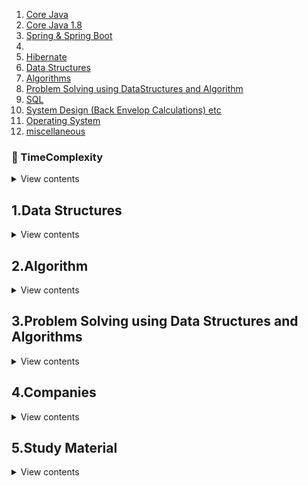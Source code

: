 1. [Core Java](https://github.com/PiyushMittl/java-TipsandTricks/blob/master/java.md)
2. [Core Java 1.8](https://github.com/PiyushMittl/java-TipsandTricks/blob/master/java8.md)
3. [Spring & Spring Boot](https://github.com/PiyushMittl/java-TipsandTricks/blob/master/spring.md)
4. 
5. [Hibernate](https://github.com/PiyushMittl/java-TipsandTricks/blob/master/hibernate.md)
6. [Data Structures](https://gist.github.com/PiyushMittl/de3547afaccd985dbdeb6848c29d6e1b)
7. [Algorithms](https://github.com/PiyushMittl/java-TipsandTricks/blob/master/dynamic-programming.md)
8. [Problem Solving using DataStructures and Algorithm](https://github.com/PiyushMittl/java-TipsandTricks/blob/master/dynamic-programming.md)
9. [SQL](https://github.com/PiyushMittl/java-TipsandTricks/blob/master/sql.md)
10. [System Design (Back Envelop Calculations) etc](https://github.com/PiyushMittl/java-TipsandTricks/blob/master/systemdesign.md)  
11. [Operating System](https://github.com/PiyushMittl/java-TipsandTricks/blob/master/os.md)
11. [miscellaneous](https://github.com/PiyushMittl/java-TipsandTricks/blob/master/miscellaneous.md)  


  
  
  
  
  
  
  
  
  
  
  
### 🔌 TimeComplexity

<details>
<summary>View contents</summary>

  1. [Exmaples](https://github.com/PiyushMittl/java-TipsandTricks/blob/master/timecomplexity-examples.md)
  
</details>   
  
## 1.Data Structures
<details>
  <summary>View contents</summary>
  
  1. [Recursion](https://github.com/PiyushMittl/java-TipsandTricks/blob/master/datastructures-recursion.md)
  2. Stacks
  3. Queues
  4. Linked List
  5. [Trees](https://github.com/PiyushMittl/java-TipsandTricks/blob/master/datastructures-trees.md)
  6. [Hashing](https://github.com/PiyushMittl/java-TipsandTricks/blob/master/datastructures-hashing.md)
  7. [Graphs](https://github.com/PiyushMittl/java-TipsandTricks/blob/master/datastructures-graphs.md)
  8. Binomial Heap
  9. Fibonacci Heap
  10. Skip List
  11. Red Black Trees
  12. Tries
  13. Ternary Search
  14. Segment Trees
  15. Splay Trees
  
</details>
   
  
## 2.Algorithm  
<details>
<summary>View contents</summary>
  
  1. Analysis
  2. Searching and Sorting
  3. Divide and Conquer
  4. Greedy  
  [geeksforgeeks](https://www.geeksforgeeks.org/greedy-algorithms/#standardGreedyAlgorithms)  
  [hackerearth](https://www.hackerearth.com/practice/algorithms/greedy/basics-of-greedy-algorithms/tutorial/)  
  5. Back Tracking  
  [hackerearth](https://www.hackerearth.com/practice/basic-programming/recursion/recursion-and-backtracking/tutorial/)  
[gfg-intro](https://www.google.co.in/amp/s/www.geeksforgeeks.org/backtracking-introduction/amp/?client=safari)  
[gfg-qsn](https://www.geeksforgeeks.org/backtracking-algorithms/)  
  6. Dynamic Programming  
[hackerearth](https://www.hackerearth.com/practice/algorithms/dynamic-programming/introduction-to-dynamic-programming-1/tutorial/)  
[gfg-qsn](https://www.geeksforgeeks.org/dynamic-programming/)  
  7. Complexity Classes
  8. Randomized Algo
  9. Bruite Force
  10. Recursion
  
</details>  
  
## 3.Problem Solving using Data Structures and Algorithms  
<details>
<summary>View contents</summary>
  
  1. [Arrays](https://github.com/PiyushMittl/java-TipsandTricks/blob/master/problemsolving-arrays.md)
  2. [Linked Lists](https://github.com/PiyushMittl/java-TipsandTricks/blob/master/problemsolving-linkedlist.md)
  3. Stacks
  4. Queues
  5. [Trees](https://github.com/PiyushMittl/java-TipsandTricks/blob/master/problemsolving-trees.md)
  6. [Heaps](https://github.com/PiyushMittl/java-TipsandTricks/blob/master/problemsolving-heaps.md)
  7. String
  8. Divide and Conquer
  9. [Backtracking](https://github.com/PiyushMittl/java-TipsandTricks/blob/master/problemsolving-backtracking.md)   
[sudoku](https://youtu.be/P9_F7kuHU90)  
  10. Greedy
  11. [Pattern Searching and Mactching](https://github.com/PiyushMittl/java-TipsandTricks/blob/master/problemsolving-patternmatching.md)
  12. [Dynamic Programming](https://github.com/PiyushMittl/java-TipsandTricks/blob/master/problemsolving-dp.md)
  13. Bit Manipulation
  14. Mathematical Algorithms
  
</details>

## 4.Companies
<details>
<summary>View contents</summary>

  1. Google .  
  [prepration](https://github.com/PiyushMittl/java-TipsandTricks/blob/master/companies/google/readme.md)
  2. Facebook 
  3. Apple 
  4. ..Amazon ..
  5. PayPal .
  2. Directi .
  3. ThoughtWorks
  4. .. OYO ...  
Round1: Puzzle,DB,System Design  
Round2: System Design for OYO usecase  
  5. Visa .
  6. Flipkart(walmart labs).
  7. Myntra .
  8. VMware 
  9. Citrix 
  10. Oracle .
  11. Cisco 
  12. Netapp 
  13. Goldman Sachs ..
  14. Morgab Stanly
  15. Visa .
  16. Uber 
  17. Ola 
  18. Adobe 
  19. Mentor Graphics 
  20. Saplabs 
  21. Juniper 
  22. Mathworks 
  23. Intel 
  24. Nvidia 
  25. Dell 
  26. EMC 
  27. American Express .
  28. Expedia .
  29. Cevant .
  30. Gartner .
  31. Grofers .
  32. Zomato .
  33. .Paytm .  
Round 1: list, Map put and get implementation  
Round 2: Trees, System Design   
Round 3: DB,core-java,Collection hierarchies,join   
  34. KPMG 
  35. Monster
  36. PayU .
  37. TowerResearch 
  
  1. Intuit
  2 Microsoft
  3. Jp Morgan & Co
  4. Hackerrank
  5. Goldman Sachs
  6. Arcesium
  7. D.E. Shaw
  8. McAfee
  9. Atlassian
  10. Codenation
  11. Uber
  12. Flipkart
  13. Gitlab
  14. InMobi
  15. LinkedIn
  16. Morgan Stanley
  17. Paytm
  18. PayPal
  19. Tower Research Capital
  20. Gojek
  21. Nasdaq
  22. MindTickle
  23. Informatica
  24. Zeta Suite
  25. Razor Pay
  26. Udaan
  27. Myntra
  28. Adobe
  29. CureFit
  30. ShareChat
  31. Ola
  32. Expedia
  33. Sprinklr
  34. Nutanix
  35. Zomato
  36. Yelp
  37. ByteDance
  38. Dunzo
  39. MakeMyTrip
  40. Toppr
  41. VMWare
  42. Intel Corporation
  43. Postman
  44. Walmart
  45. Oracle
  46. ThoughtWorks
  47. Directi
  48. Swiggy
  49. Innovacer
  50. Mastercard
  51. Visa
  52. Samsung
  53. Media Dot Net
  54. Cisco
  55. Cred
  56. Urban Company
  57. Sumologic
  58. Coinbase
  59. Stripe
  60. Twilio

https://docs.google.com/spreadsheets/d/1-o4HQjk9YoTECT4xxO_39MIR7CiK2X6-TaBmFngt8dQ/edit


</details>

## 5.Study Material  
<details>
<summary>View contents</summary>
  
  1. [Books](https://drive.google.com/drive/folders/1-rWkTIs-tPwoIxR2IOMvo1qDPNPZIiZ0)
  2. Question pdf
  
</details>

